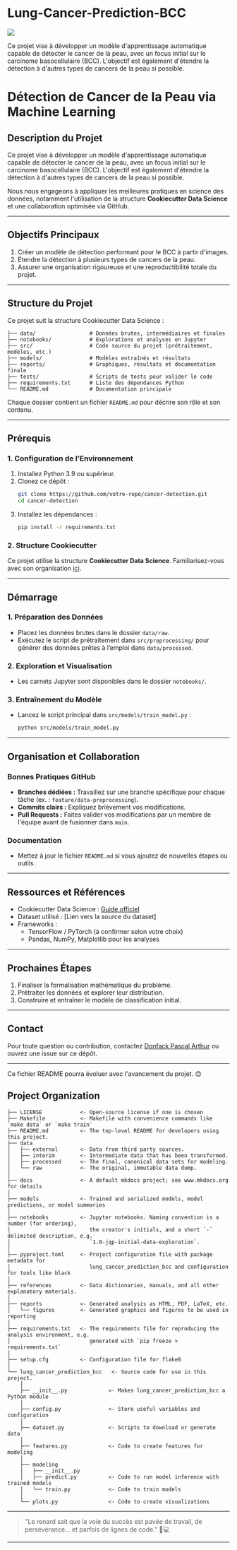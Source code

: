 # Lung-Cancer-Prediction-BCC

<a target="_blank" href="https://cookiecutter-data-science.drivendata.org/">
    <img src="https://img.shields.io/badge/CCDS-Project%20template-328F97?logo=cookiecutter" />
</a>

Ce projet vise à développer un modèle d'apprentissage automatique capable de détecter le cancer de la peau, avec un focus initial sur le carcinome basocellulaire (BCC). L'objectif est également d'étendre la détection à d'autres types de cancers de la peau si possible.  




# **Détection de Cancer de la Peau via Machine Learning**

## **Description du Projet**  
Ce projet vise à développer un modèle d'apprentissage automatique capable de détecter le cancer de la peau, avec un focus initial sur le carcinome basocellulaire (BCC). L'objectif est également d'étendre la détection à d'autres types de cancers de la peau si possible.  

Nous nous engageons à appliquer les meilleures pratiques en science des données, notamment l'utilisation de la structure **Cookiecutter Data Science** et une collaboration optimisée via GitHub.  

---

## **Objectifs Principaux**  
1. Créer un modèle de détection performant pour le BCC à partir d'images.  
2. Étendre la détection à plusieurs types de cancers de la peau.  
3. Assurer une organisation rigoureuse et une reproductibilité totale du projet.  

---

## **Structure du Projet**  
Ce projet suit la structure Cookiecutter Data Science :  

```
├── data/                 # Données brutes, intermédiaires et finales  
├── notebooks/            # Explorations et analyses en Jupyter  
├── src/                  # Code source du projet (prétraitement, modèles, etc.)  
├── models/               # Modèles entraînés et résultats  
├── reports/              # Graphiques, résultats et documentation finale  
├── tests/                # Scripts de tests pour valider le code  
├── requirements.txt      # Liste des dépendances Python  
└── README.md             # Documentation principale  
```  

Chaque dossier contient un fichier `README.md` pour décrire son rôle et son contenu.  

---

## **Prérequis**  
### **1. Configuration de l’Environnement**  
1. Installez Python 3.9 ou supérieur.  
2. Clonez ce dépôt :  
   ```bash
   git clone https://github.com/votre-repo/cancer-detection.git
   cd cancer-detection
   ```  
3. Installez les dépendances :  
   ```bash
   pip install -r requirements.txt
   ```  

### **2. Structure Cookiecutter**  
Ce projet utilise la structure **Cookiecutter Data Science**. Familiarisez-vous avec son organisation [ici](https://drivendata.github.io/cookiecutter-data-science/).  

---

## **Démarrage**  
### **1. Préparation des Données**  
- Placez les données brutes dans le dossier `data/raw`.  
- Exécutez le script de prétraitement dans `src/preprocessing/` pour générer des données prêtes à l’emploi dans `data/processed`.  

### **2. Exploration et Visualisation**  
- Les carnets Jupyter sont disponibles dans le dossier `notebooks/`.  

### **3. Entraînement du Modèle**  
- Lancez le script principal dans `src/models/train_model.py` :  
   ```bash
   python src/models/train_model.py
   ```  

---

## **Organisation et Collaboration**  
### **Bonnes Pratiques GitHub**  
- **Branches dédiées :** Travaillez sur une branche spécifique pour chaque tâche (ex. : `feature/data-preprocessing`).  
- **Commits clairs :** Expliquez brièvement vos modifications.  
- **Pull Requests :** Faites valider vos modifications par un membre de l'équipe avant de fusionner dans `main`.  

### **Documentation**  
- Mettez à jour le fichier `README.md` si vous ajoutez de nouvelles étapes ou outils.  

---

## **Ressources et Références**  
- Cookiecutter Data Science : [Guide officiel](https://drivendata.github.io/cookiecutter-data-science/)  
- Dataset utilisé : [Lien vers la source du dataset]  
- Frameworks :  
  - TensorFlow / PyTorch (à confirmer selon votre choix)  
  - Pandas, NumPy, Matplotlib pour les analyses  

---

## **Prochaines Étapes**  
1. Finaliser la formalisation mathématique du problème.  
2. Prétraiter les données et explorer leur distribution.  
3. Construire et entraîner le modèle de classification initial.  

---

## **Contact**  
Pour toute question ou contribution, contactez [Donfack Pascal Arthur](mailto:donfackarthur750@gmail.com) ou ouvrez une issue sur ce dépôt.

--- 

Ce fichier README pourra évoluer avec l'avancement du projet. 😊


## Project Organization

```
├── LICENSE            <- Open-source license if one is chosen
├── Makefile           <- Makefile with convenience commands like `make data` or `make train`
├── README.md          <- The top-level README for developers using this project.
├── data
│   ├── external       <- Data from third party sources.
│   ├── interim        <- Intermediate data that has been transformed.
│   ├── processed      <- The final, canonical data sets for modeling.
│   └── raw            <- The original, immutable data dump.
│
├── docs               <- A default mkdocs project; see www.mkdocs.org for details
│
├── models             <- Trained and serialized models, model predictions, or model summaries
│
├── notebooks          <- Jupyter notebooks. Naming convention is a number (for ordering),
│                         the creator's initials, and a short `-` delimited description, e.g.
│                         `1.0-jqp-initial-data-exploration`.
│
├── pyproject.toml     <- Project configuration file with package metadata for 
│                         lung_cancer_prediction_bcc and configuration for tools like black
│
├── references         <- Data dictionaries, manuals, and all other explanatory materials.
│
├── reports            <- Generated analysis as HTML, PDF, LaTeX, etc.
│   └── figures        <- Generated graphics and figures to be used in reporting
│
├── requirements.txt   <- The requirements file for reproducing the analysis environment, e.g.
│                         generated with `pip freeze > requirements.txt`
│
├── setup.cfg          <- Configuration file for flake8
│
└── lung_cancer_prediction_bcc   <- Source code for use in this project.
    │
    ├── __init__.py             <- Makes lung_cancer_prediction_bcc a Python module
    │
    ├── config.py               <- Store useful variables and configuration
    │
    ├── dataset.py              <- Scripts to download or generate data
    │
    ├── features.py             <- Code to create features for modeling
    │
    ├── modeling                
    │   ├── __init__.py 
    │   ├── predict.py          <- Code to run model inference with trained models          
    │   └── train.py            <- Code to train models
    │
    └── plots.py                <- Code to create visualizations
```

--------


> "Le renard sait que la voie du succès est pavée de travail, de persévérance... et parfois de lignes de code." 🦊💻

---


